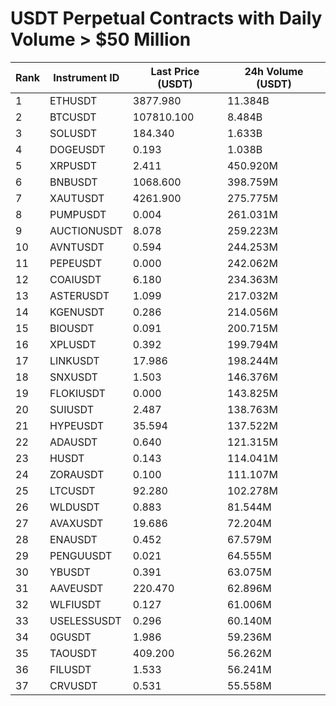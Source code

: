 # USDT Perpetual Contracts with Daily Volume > $50 Million

| Rank | Instrument ID | Last Price (USDT) | 24h Volume (USDT) |
|------|---------------|-------------------|-------------------|
| 1 | ETHUSDT | 3877.980 | 11.384B |
| 2 | BTCUSDT | 107810.100 | 8.484B |
| 3 | SOLUSDT | 184.340 | 1.633B |
| 4 | DOGEUSDT | 0.193 | 1.038B |
| 5 | XRPUSDT | 2.411 | 450.920M |
| 6 | BNBUSDT | 1068.600 | 398.759M |
| 7 | XAUTUSDT | 4261.900 | 275.775M |
| 8 | PUMPUSDT | 0.004 | 261.031M |
| 9 | AUCTIONUSDT | 8.078 | 259.223M |
| 10 | AVNTUSDT | 0.594 | 244.253M |
| 11 | PEPEUSDT | 0.000 | 242.062M |
| 12 | COAIUSDT | 6.180 | 234.363M |
| 13 | ASTERUSDT | 1.099 | 217.032M |
| 14 | KGENUSDT | 0.286 | 214.056M |
| 15 | BIOUSDT | 0.091 | 200.715M |
| 16 | XPLUSDT | 0.392 | 199.794M |
| 17 | LINKUSDT | 17.986 | 198.244M |
| 18 | SNXUSDT | 1.503 | 146.376M |
| 19 | FLOKIUSDT | 0.000 | 143.825M |
| 20 | SUIUSDT | 2.487 | 138.763M |
| 21 | HYPEUSDT | 35.594 | 137.522M |
| 22 | ADAUSDT | 0.640 | 121.315M |
| 23 | HUSDT | 0.143 | 114.041M |
| 24 | ZORAUSDT | 0.100 | 111.107M |
| 25 | LTCUSDT | 92.280 | 102.278M |
| 26 | WLDUSDT | 0.883 | 81.544M |
| 27 | AVAXUSDT | 19.686 | 72.204M |
| 28 | ENAUSDT | 0.452 | 67.579M |
| 29 | PENGUUSDT | 0.021 | 64.555M |
| 30 | YBUSDT | 0.391 | 63.075M |
| 31 | AAVEUSDT | 220.470 | 62.896M |
| 32 | WLFIUSDT | 0.127 | 61.006M |
| 33 | USELESSUSDT | 0.296 | 60.140M |
| 34 | 0GUSDT | 1.986 | 59.236M |
| 35 | TAOUSDT | 409.200 | 56.262M |
| 36 | FILUSDT | 1.533 | 56.241M |
| 37 | CRVUSDT | 0.531 | 55.558M |
